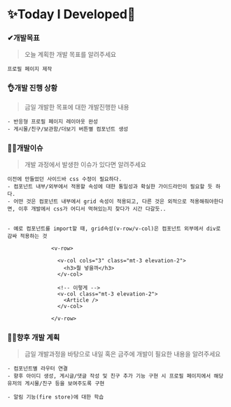 # ✨Today I Developed🤞



### ✔개발목표

> 오늘 계획한 개발 목표를 알려주세요

```
프로필 페이지 제작
```



### 👌개발 진행 상황

> 금일 개발한 목표에 대한 개발진행한 내용

```
- 반응형 프로필 페이지 레이아웃 완성
- 게시물/친구/보관함/더보기 버튼별 컴포넌트 생성
```



### 🤷‍♂️개발이슈

> 개발 과정에서 발생한 이슈가 있다면 알려주세요

```vue
이전에 만들었던 사이드바 css 수정이 필요하다.
- 컴포넌트 내부/외부에서 적용할 속성에 대한 통일성과 확실한 가이드라인이 필요할 듯 하다.
- 어떤 것은 컴포넌트 내부에서 grid 속성이 적용되고, 다른 것은 외적으로 적용해줘야한다면, 이후 개발에서 css가 어디서 먹혀있는지 찾다가 시간 다갈듯..


- 예로 컴포넌트를 import할 때, grid속성(v-row/v-col)은 컴포넌트 외부에서 div로 감싸 적용하는 것

              <v-row>
                  
                <v-col cols="3" class="mt-3 elevation-2">
                  <h3>뭘 넣을까</h3>
                </v-col>
                  
                <!-- 이렇게 -->
                <v-col class="mt-3 elevation-2">
                  <Article /> 
                </v-col>
                  
              </v-row>
```



### 🐱‍🚀향후 개발 계획

> 금일 개발과정을 바탕으로 내일 혹은 금주에 개발이 필요한 내용을 알려주세요

```
- 컴포넌트별 라우터 연결
- 향후 아이디 생성, 게시글/댓글 작성 및 친구 추가 기능 구현 시 프로필 페이지에서 해당 유저의 게시물/친구 등을 보여주도록 구현

- 알림 기능(fire store)에 대한 학습
```

